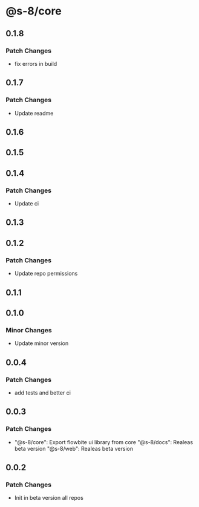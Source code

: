# @s-8/core

## 0.1.8

### Patch Changes

- fix errors in build

## 0.1.7

### Patch Changes

- Update readme

## 0.1.6

## 0.1.5

## 0.1.4

### Patch Changes

- Update ci

## 0.1.3

## 0.1.2

### Patch Changes

- Update repo permissions

## 0.1.1

## 0.1.0

### Minor Changes

- Update minor version

## 0.0.4

### Patch Changes

- add tests and better ci

## 0.0.3

### Patch Changes

- "@s-8/core": Export flowbite ui library from core
  "@s-8/docs": Realeas beta version
  "@s-8/web": Realeas beta version

## 0.0.2

### Patch Changes

- Init in beta version all repos
